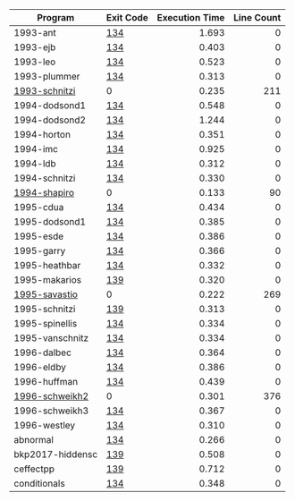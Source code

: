 | Program | Exit Code | Execution Time | Line Count |
| ------- |:--------- | --------------:| ----------:|
| 1993-ant | [134](error/1993-ant.log) | 1.693 | 0 |
| 1993-ejb | [134](error/1993-ejb.log) | 0.403 | 0 |
| 1993-leo | [134](error/1993-leo.log) | 0.523 | 0 |
| 1993-plummer | [134](error/1993-plummer.log) | 0.313 | 0 |
| [1993-schnitzi](output/1993-schnitzi.c) | 0 | 0.235 | 211 |
| 1994-dodsond1 | [134](error/1994-dodsond1.log) | 0.548 | 0 |
| 1994-dodsond2 | [134](error/1994-dodsond2.log) | 1.244 | 0 |
| 1994-horton | [134](error/1994-horton.log) | 0.351 | 0 |
| 1994-imc | [134](error/1994-imc.log) | 0.925 | 0 |
| 1994-ldb | [134](error/1994-ldb.log) | 0.312 | 0 |
| 1994-schnitzi | [134](error/1994-schnitzi.log) | 0.330 | 0 |
| [1994-shapiro](output/1994-shapiro.c) | 0 | 0.133 | 90 |
| 1995-cdua | [134](error/1995-cdua.log) | 0.434 | 0 |
| 1995-dodsond1 | [134](error/1995-dodsond1.log) | 0.385 | 0 |
| 1995-esde | [134](error/1995-esde.log) | 0.386 | 0 |
| 1995-garry | [134](error/1995-garry.log) | 0.366 | 0 |
| 1995-heathbar | [134](error/1995-heathbar.log) | 0.332 | 0 |
| 1995-makarios | [139](error/1995-makarios.log) | 0.320 | 0 |
| [1995-savastio](output/1995-savastio.c) | 0 | 0.222 | 269 |
| 1995-schnitzi | [139](error/1995-schnitzi.log) | 0.313 | 0 |
| 1995-spinellis | [134](error/1995-spinellis.log) | 0.334 | 0 |
| 1995-vanschnitz | [134](error/1995-vanschnitz.log) | 0.334 | 0 |
| 1996-dalbec | [134](error/1996-dalbec.log) | 0.364 | 0 |
| 1996-eldby | [134](error/1996-eldby.log) | 0.386 | 0 |
| 1996-huffman | [134](error/1996-huffman.log) | 0.439 | 0 |
| [1996-schweikh2](output/1996-schweikh2.c) | 0 | 0.301 | 376 |
| 1996-schweikh3 | [134](error/1996-schweikh3.log) | 0.367 | 0 |
| 1996-westley | [134](error/1996-westley.log) | 0.310 | 0 |
| abnormal | [134](error/abnormal.log) | 0.266 | 0 |
| bkp2017-hiddensc | [139](error/bkp2017-hiddensc.log) | 0.508 | 0 |
| ceffectpp | [139](error/ceffectpp.log) | 0.712 | 0 |
| conditionals | [134](error/conditionals.log) | 0.348 | 0 |
